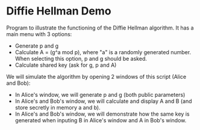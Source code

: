 # Diffie Hellman Demo
Program to illustrate the functioning of the Diffie Hellman algorithm. It has a main menu with 3 options:
- Generate p and g
- Calculate A = (g^a mod p), where "a" is a randomly generated number. When selecting this option, p and g should be asked.
- Calculate shared key (ask for g, p and A)

We will simulate the algorithm by opening 2 windows of this script (Alice and Bob):
- In Alice's window, we will generate p and g (both public parameters)
- In Alice's and Bob's window, we will calculate and display A and B (and store secretly in memory a and b). 
- In Alice's and Bob's window, we will demonstrate how the same key is generated when inputing B in Alice's window and A in Bob's window. 
